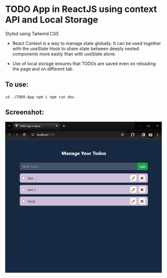 # TODO App in ReactJS using context API and Local Storage

Styled using Tailwind CSS
<br>
- React Context is a way to manage state globally.
  It can be used together with the useState Hook to share state between deeply nested components more easily than with useState alone.
  
- Use of local storage ensures that TODOs are saved even on reloading the page and on different tab.
  <br>


## To use:
<code>cd .\TODO-App
  npm i
  npm run dev</code>

  ## Screenshot:
  ![Screenshot](screenshot.jpg)
